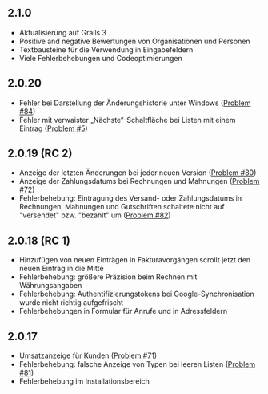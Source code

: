 ## 2.1.0

* Aktualisierung auf Grails 3
* Positive and negative Bewertungen von Organisationen und Personen
* Textbausteine für die Verwendung in Eingabefeldern
* Viele Fehlerbehebungen und Codeoptimierungen

## 2.0.20

* Fehler bei Darstellung der Änderungshistorie unter Windows
  ([Problem #84](https://github.com/dellermann/springcrm/issues/84))
* Fehler mit verwaister „Nächste“-Schaltfläche bei Listen mit einem Eintrag
  ([Problem #5](https://github.com/dellermann/springcrm/issues/5))

## 2.0.19 (RC 2)

* Anzeige der letzten Änderungen bei jeder neuen Version
  ([Problem #80](https://github.com/dellermann/springcrm/issues/80))
* Anzeige der Zahlungsdatums bei Rechnungen und Mahnungen
  ([Problem #72](https://github.com/dellermann/springcrm/issues/72))
* Fehlerbehebung: Eintragung des Versand- oder Zahlungsdatums in Rechnungen,
  Mahnungen und Gutschriften schaltete nicht auf "versendet" bzw. "bezahlt" um
  ([Problem #82](https://github.com/dellermann/springcrm/issues/82))

[comment]: STOP

## 2.0.18 (RC 1)

* Hinzufügen von neuen Einträgen in Fakturavorgängen scrollt jetzt den neuen
  Eintrag in die Mitte
* Fehlerbehebung: größere Präzision beim Rechnen mit Währungsangaben
* Fehlerbehebung: Authentifizierungstokens bei Google-Synchronisation wurde
  nicht richtig aufgefrischt
* Fehlerbehebungen in Formular für Anrufe und in Adressfeldern

## 2.0.17

* Umsatzanzeige für Kunden
  ([Problem #71](https://github.com/dellermann/springcrm/issues/71))
* Fehlerbehebung: falsche Anzeige von Typen bei leeren Listen
  ([Problem #81](https://github.com/dellermann/springcrm/issues/81))
* Fehlerbehebung im Installationsbereich
